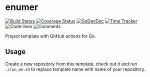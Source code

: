 # enumer

[![Build Status](https://github.com/vearutop/enumer/workflows/test-unit/badge.svg)](https://github.com/vearutop/enumer/actions?query=branch%3Amaster+workflow%3Atest-unit)
[![Coverage Status](https://codecov.io/gh/vearutop/enumer/branch/master/graph/badge.svg)](https://codecov.io/gh/vearutop/enumer)
[![GoDevDoc](https://img.shields.io/badge/dev-doc-00ADD8?logo=go)](https://pkg.go.dev/github.com/vearutop/enumer)
[![Time Tracker](https://wakatime.com/badge/github/vearutop/enumer.svg)](https://wakatime.com/badge/github/vearutop/enumer)
![Code lines](https://sloc.xyz/github/vearutop/enumer/?category=code)
![Comments](https://sloc.xyz/github/vearutop/enumer/?category=comments)

<!--- TODO Update README.md -->

Project template with GitHub actions for Go.

## Usage

Create a new repository from this template, check out it and run `./run_me.sh` to replace template name with name of
your repository.
